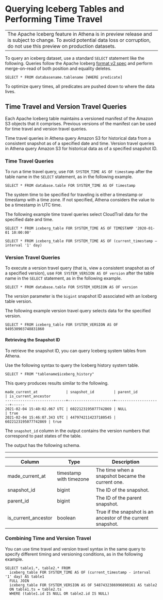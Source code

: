 # Querying Iceberg Tables and Performing Time Travel<a name="querying-iceberg-tables"></a>


|  | 
| --- |
| The Apache Iceberg feature in Athena is in preview release and is subject to change\. To avoid potential data loss or corruption, do not use this preview on production datasets\. | 

To query an iceberg dataset, use a standard `SELECT` statement like the following\. Queries follow the Apache Iceberg [format v2 spec](https://iceberg.apache.org/#spec/#format-versioning) and perform merge\-on\-read of both position and equality deletes\.

```
SELECT * FROM databasename.tablename [WHERE predicate]
```

To optimize query times, all predicates are pushed down to where the data lives\.

## Time Travel and Version Travel Queries<a name="querying-iceberg-time-travel-and-version-travel-queries"></a>

Each Apache Iceberg table maintains a versioned manifest of the Amazon S3 objects that it comprises\. Previous versions of the manifest can be used for time travel and version travel queries\.

Time travel queries in Athena query Amazon S3 for historical data from a consistent snapshot as of a specified date and time\. Version travel queries in Athena query Amazon S3 for historical data as of a specified snapshot ID\.

### Time Travel Queries<a name="querying-iceberg-time-travel-queries"></a>

To run a time travel query, use `FOR SYSTEM_TIME AS OF timestamp` after the table name in the `SELECT` statement, as in the following example\.

```
SELECT * FROM database.table FOR SYSTEM_TIME AS OF timestamp
```

The system time to be specified for traveling is either a timestamp or timestamp with a time zone\. If not specified, Athena considers the value to be a timestamp in UTC time\.

The following example time travel queries select CloudTrail data for the specified date and time\.

```
SELECT * FROM iceberg_table FOR SYSTEM_TIME AS OF TIMESTAMP '2020-01-01 10:00:00'
```

```
SELECT * FROM iceberg_table FOR SYSTEM_TIME AS OF (current_timestamp – interval '1' day)
```

### Version Travel Queries<a name="querying-iceberg-version-travel-queries"></a>

To execute a version travel query \(that is, view a consistent snapshot as of a specified version\), use `FOR SYSTEM_VERSION AS OF version` after the table name in the `SELECT` statement, as in the following example\.

```
SELECT * FROM database.table FOR SYSTEM_VERSION AS OF version         
```

The *version* parameter is the `bigint` snapshot ID associated with an Iceberg table version\.

The following example version travel query selects data for the specified version\.

```
SELECT * FROM iceberg_table FOR SYSTEM_VERSION AS OF 949530903748831860
```

#### Retrieving the Snapshot ID<a name="querying-iceberg-table-snapshot-id"></a>

To retrieve the snapshot ID, you can query Iceberg system tables from Athena\.

Use the following syntax to query the Iceberg history system table\.

```
SELECT * FROM "tablename$iceberg_history"
```

This query produces results similar to the following\.

```
made_current_at             | snapshot_id         | parent_id           | is_current_ancestor
----------------------------+---------------------+---------------------+------
2021-02-04 15:40:02.067 UTC | 6022123195077742869 | NULL                | true
2021-02-04 15:46:07.343 UTC | 4479742114237180545 | 6022123195077742869 | true
```

The `snapshot_id` column in the output contains the version numbers that correspond to past states of the table\.

The output has the following schema\.


****  

| **Column** | **Type** | **Description** | 
| --- | --- | --- | 
| made\_current\_at | timestamp with timezone | The time when a snapshot became the current one\. | 
| snapshot\_id | bigint | The ID of the snapshot\. | 
| parent\_id | bigint | The ID of the parent snapshot\. | 
| is\_current\_ancestor | boolean | True if the snapshot is an ancestor of the current snapshot\. | 

### Combining Time and Version Travel<a name="querying-iceberg-combining-time-and-version-travel"></a>

You can use time travel and version travel syntax in the same query to specify different timing and versioning conditions, as in the following example\.

```
SELECT table1.*, table2.* FROM 
  iceberg_table FOR SYSTEM_TIME AS OF (current_timestamp - interval '1' day) AS table1 
  FULL JOIN 
  iceberg_table FOR SYSTEM_VERSION AS OF 5487432386996890161 AS table2 
  ON table1.ts = table2.ts 
  WHERE (table1.id IS NULL OR table2.id IS NULL)
```